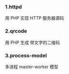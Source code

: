 ### 1.httpd
用 PHP 实现 HTTP 服务器源码
### 2.qrcode
用 PHP 生成 带文字的二维码
### 3.process-model
多进程 master-worker 模型
